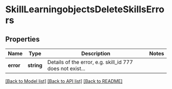 # SkillLearningobjectsDeleteSkillsErrors

## Properties
Name | Type | Description | Notes
------------ | ------------- | ------------- | -------------
**error** | **string** | Details of the error, e.g. skill_id 777 does not exist... | 

[[Back to Model list]](../README.md#documentation-for-models) [[Back to API list]](../README.md#documentation-for-api-endpoints) [[Back to README]](../README.md)


